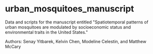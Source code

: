 # urban_mosquitoes_manuscript

Data and scripts for the manuscript entitled "Spatiotemporal patterns of urban mosquitoes are modulated by socioeconomic status and environmental traits in the United States."

Authors: Senay Yitbarek, Kelvin Chen, Modeline Celestin, and Matthew McCary
